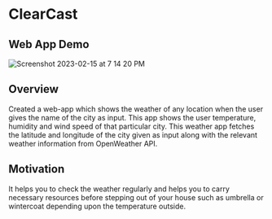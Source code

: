 # ClearCast
## Web App Demo
![Screenshot 2023-02-15 at 7 14 20 PM](https://user-images.githubusercontent.com/48888895/219240171-31d5a87a-dd0f-4253-ae87-089ac2fbb358.png)
## Overview
Created a web-app which shows the weather of any location when the user gives the name of the city as input. This app shows the user temperature, humidity and wind speed of that particular city. This weather app fetches the latitude and longitude of the city given as input along with the relevant weather information from OpenWeather API.
## Motivation
It helps you to check the weather regularly and helps you to carry necessary resources before stepping out of your house such as umbrella or wintercoat depending upon the temperature outside.
